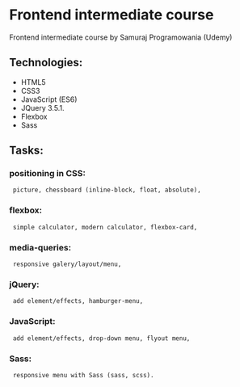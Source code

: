 # Frontend intermediate course
Frontend intermediate course by Samuraj Programowania (Udemy)

## Technologies:
 * HTML5
 * CSS3
 * JavaScript (ES6)
 * JQuery 3.5.1.
 * Flexbox
 * Sass

## Tasks:
 ### positioning in CSS: 
     picture, chessboard (inline-block, float, absolute),
 ### flexbox: 
     simple calculator, modern calculator, flexbox-card,
 ### media-queries:
     responsive galery/layout/menu,
 ### jQuery: 
     add element/effects, hamburger-menu,
 ### JavaScript: 
     add element/effects, drop-down menu, flyout menu, 
 ### Sass: 
     responsive menu with Sass (sass, scss).
